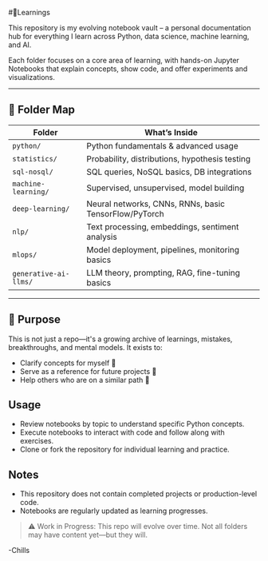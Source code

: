 #📘Learnings

This repository is my evolving notebook vault – a personal documentation hub for everything I learn across Python, data science, machine learning, and AI.

Each folder focuses on a core area of learning, with hands-on Jupyter Notebooks that explain concepts, show code, and offer experiments and visualizations.

---

## 🧭 Folder Map

| Folder               | What’s Inside |
|----------------------|----------------|
| `python/`            | Python fundamentals & advanced usage |
| `statistics/`        | Probability, distributions, hypothesis testing |
| `sql-nosql/`         | SQL queries, NoSQL basics, DB integrations |
| `machine-learning/`  | Supervised, unsupervised, model building |
| `deep-learning/`     | Neural networks, CNNs, RNNs, basic TensorFlow/PyTorch |
| `nlp/`               | Text processing, embeddings, sentiment analysis |
| `mlops/`             | Model deployment, pipelines, monitoring basics |
| `generative-ai-llms/`| LLM theory, prompting, RAG, fine-tuning basics |

---

## 📌 Purpose

This is not just a repo—it's a growing archive of learnings, mistakes, breakthroughs, and mental models. It exists to:

- Clarify concepts for myself 🧠
- Serve as a reference for future projects 🔁
- Help others who are on a similar path 👥


## Usage

- Review notebooks by topic to understand specific Python concepts.
- Execute notebooks to interact with code and follow along with exercises.
- Clone or fork the repository for individual learning and practice.

## Notes

- This repository does not contain completed projects or production-level code.
- Notebooks are regularly updated as learning progresses.

> ⚠️ Work in Progress: This repo will evolve over time. Not all folders may have content yet—but they will.

-Chills
